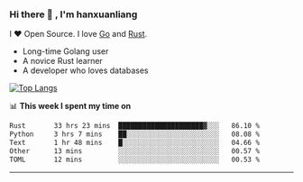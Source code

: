 ### Hi there 👋 , I'm hanxuanliang

<!--
**hanxuanliang/hanxuanliang** is a ✨ _special_ ✨ repository because its `README.md` (this file) appears on your GitHub profile.

Here are some ideas to get you started:

- 🔭 I’m currently working on ...
- 🌱 I’m currently learning ...
- 👯 I’m looking to collaborate on ...
- 🤔 I’m looking for help with ...
- 💬 Ask me about ...
- 📫 How to reach me: ...
- 😄 Pronouns: ...
- ⚡ Fun fact: ...
-->
I ❤ Open Source. I love [Go](https://golang.org) and [Rust](https://www.rust-lang.org/zh-CN/).

* Long-time Golang user
* A novice Rust learner
* A developer who loves databases

[![Top Langs](https://github-readme-stats.vercel.app/api?username=hanxuanliang&show_icons=true&count_private=true&line_height=40)](https://github.com/anuraghazra/github-readme-stats)

📊 **This week I spent my time on**
<!--START_SECTION:waka-->

```txt
Rust       33 hrs 23 mins  █████████████████████▓░░░   86.10 %
Python     3 hrs 7 mins    ██░░░░░░░░░░░░░░░░░░░░░░░   08.08 %
Text       1 hr 48 mins    █░░░░░░░░░░░░░░░░░░░░░░░░   04.66 %
Other      13 mins         ░░░░░░░░░░░░░░░░░░░░░░░░░   00.57 %
TOML       12 mins         ░░░░░░░░░░░░░░░░░░░░░░░░░   00.53 %
```

<!--END_SECTION:waka-->

***
